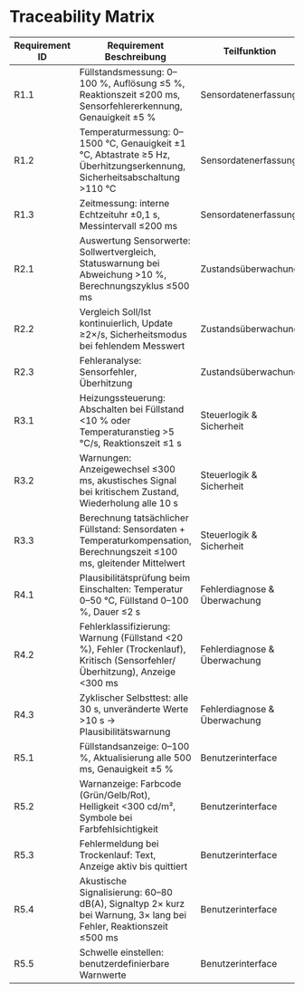# Traceability Matrix 

| **Requirement ID** | **Requirement Beschreibung** | **Teilfunktion** | **Systemkomponente** | **Verfolgbarkeit / Kommentar** |
|-------------------|-----------------------------|-----------------|-------------------|-------------------------------|
| R1.1 | Füllstandsmessung: 0–100 %, Auflösung ≤5 %, Reaktionszeit ≤200 ms, Sensorfehlererkennung, Genauigkeit ±5 % | Sensordatenerfassung | Füllstandssensor | Misst Wasserstand über kapazitiven Sensor |
| R1.2 | Temperaturmessung: 0–1500 °C, Genauigkeit ±1 °C, Abtastrate ≥5 Hz, Überhitzungserkennung, Sicherheitsabschaltung >110 °C | Sensordatenerfassung | Temperatursensor | Erfasst Heizplattentemperatur und schützt vor Überhitzung |
| R1.3 | Zeitmessung: interne Echtzeituhr ±0,1 s, Messintervall ≤200 ms | Sensordatenerfassung | Timer | Liefert Zeitstempel für Plausibilitätsprüfungen und Verlaufsauswertung |
| R2.1 | Auswertung Sensorwerte: Sollwertvergleich, Statuswarnung bei Abweichung >10 %, Berechnungszyklus ≤500 ms | Zustandsüberwachung | Steuerlogik | Vergleicht Sensorwerte kontinuierlich mit Sollwerten |
| R2.2 | Vergleich Soll/Ist kontinuierlich, Update ≥2×/s, Sicherheitsmodus bei fehlendem Messwert | Zustandsüberwachung | Steuerlogik | Entscheidet Betriebszustand: Bereit, Warnung, Kritisch, Trockenlauf |
| R2.3 | Fehleranalyse: Sensorfehler, Überhitzung | Zustandsüberwachung | Steuerlogik | Erkennung und Klassifizierung von Fehlern |
| R3.1 | Heizungssteuerung: Abschalten bei Füllstand <10 % oder Temperaturanstieg >5 °C/s, Reaktionszeit ≤1 s | Steuerlogik & Sicherheit | Heizsystem | Automatisches Ausschalten der Heizung |
| R3.2 | Warnungen: Anzeigewechsel ≤300 ms, akustisches Signal bei kritischem Zustand, Wiederholung alle 10 s | Steuerlogik & Sicherheit | Display & Summer | Informiert Benutzer über kritische Zustände |
| R3.3 | Berechnung tatsächlicher Füllstand: Sensordaten + Temperaturkompensation, Berechnungszeit ≤100 ms, gleitender Mittelwert | Steuerlogik & Sicherheit | Steuerlogik | Genauigkeitsverbesserung und Schutz vor Trockenlauf |
| R4.1 | Plausibilitätsprüfung beim Einschalten: Temperatur 0–50 °C, Füllstand 0–100 %, Dauer ≤2 s | Fehlerdiagnose & Überwachung | Steuerlogik | Prüft Sensorwerte beim Systemstart |
| R4.2 | Fehlerklassifizierung: Warnung (Füllstand <20 %), Fehler (Trockenlauf), Kritisch (Sensorfehler/Überhitzung), Anzeige <300 ms | Fehlerdiagnose & Überwachung | Steuerlogik | Zeigt Fehlerprioritäten und sorgt für schnelle Meldung |
| R4.3 | Zyklischer Selbsttest: alle 30 s, unveränderte Werte >10 s → Plausibilitätswarnung | Fehlerdiagnose & Überwachung | Steuerlogik | Überwacht laufend Sensorfunktionen |
| R5.1 | Füllstandsanzeige: 0–100 %, Aktualisierung alle 500 ms, Genauigkeit ±5 % | Benutzerinterface | Display | Visualisiert Wasserstand für Benutzer |
| R5.2 | Warnanzeige: Farbcode (Grün/Gelb/Rot), Helligkeit <300 cd/m², Symbole bei Farbfehlsichtigkeit | Benutzerinterface | Display | Anzeige von Warnungen und Fehlern |
| R5.3 | Fehlermeldung bei Trockenlauf: Text, Anzeige aktiv bis quittiert | Benutzerinterface | Display | Zeigt kritische Zustände persistent an |
| R5.4 | Akustische Signalisierung: 60–80 dB(A), Signaltyp 2× kurz bei Warnung, 3× lang bei Fehler, Reaktionszeit ≤500 ms | Benutzerinterface | Summer | Akustische Benutzerwarnung bei kritischen Zuständen |
| R5.5 | Schwelle einstellen: benutzerdefinierbare Warnwerte | Benutzerinterface | Display & Eingabefeld | Benutzer kann Warnschwellen definieren und Fehler freigeben |
